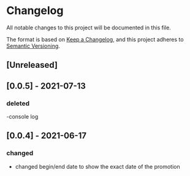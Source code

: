 # Changelog

All notable changes to this project will be documented in this file.

The format is based on [Keep a Changelog](https://keepachangelog.com/en/1.0.0/),
and this project adheres to [Semantic Versioning](https://semver.org/spec/v2.0.0.html).

## [Unreleased]

## [0.0.5] - 2021-07-13
### deleted
-console log
## [0.0.4] - 2021-06-17
### changed
- changed begin/end date to show the exact date of the promotion

